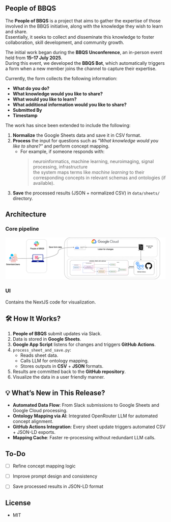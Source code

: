 
## People of BBQS

The **People of BBQS** is a project that aims to gather the expertise of those involved in the BBQS initiative, along with the knowledge they wish to learn and share.  
Essentially, it seeks to collect and disseminate this knowledge to foster collaboration, skill development, and community growth.

The initial work began during the **BBQS Unconference**, an in-person event held from **15–17 July 2025**.  
During this event, we developed the **BBQS Bot**, which automatically triggers a form when a new member joins the channel to capture their expertise.

Currently, the form collects the following information:

- **What do you do?**
- **What knowledge would you like to share?**
- **What would you like to learn?**
- **What additional information would you like to share?**
- **Submitted By**
- **Timestamp**


The work has since been extended to include the following:

1. **Normalize** the Google Sheets data and save it in CSV format.
2. **Process** the input for questions such as *"What knowledge would you like to share?"* and perform concept mapping.  
   - For example, if someone responds with:  
     > neuroinformatics, machine learning, neuroimaging, signal processing, infrastructure  
     the system maps terms like *machine learning* to their corresponding concepts in relevant schemas and ontologies (if available).
3. **Save** the processed results (JSON + normalized CSV) in `data/sheets/` directory.

## Architecture

### Core pipeline
![](architecture.png)

### UI 
Contains the NextJS code for visualization.

## 🛠 How It Works?

1. **People of BBQS** submit updates via Slack.  
2. Data is stored in **Google Sheets**.  
3. **Google App Script** listens for changes and triggers **GitHub Actions**.  
4. `process_sheet_and_save.py`:
   - Reads sheet data.
   - Calls LLM for ontology mapping.
   - Stores outputs in **CSV** + **JSON** formats.  
5. Results are committed back to the **GitHub repository**.
6. Visualize the data in a user friendly manner.

## 💡 What’s New in This Release?

- **Automated Data Flow**: From Slack submissions to Google Sheets and Google Cloud processing.  
- **Ontology Mapping via AI**: Integrated OpenRouter LLM for automated concept alignment.  
- **GitHub Actions Integration**: Every sheet update triggers automated CSV + JSON-LD exports.  
- **Mapping Cache**: Faster re-processing without redundant LLM calls.    


## To-Do
- [ ] Refine concept mapping logic
- [ ] Improve prompt design and consistency
- [ ] Save processed results in JSON-LD format  


## License
- MIT
